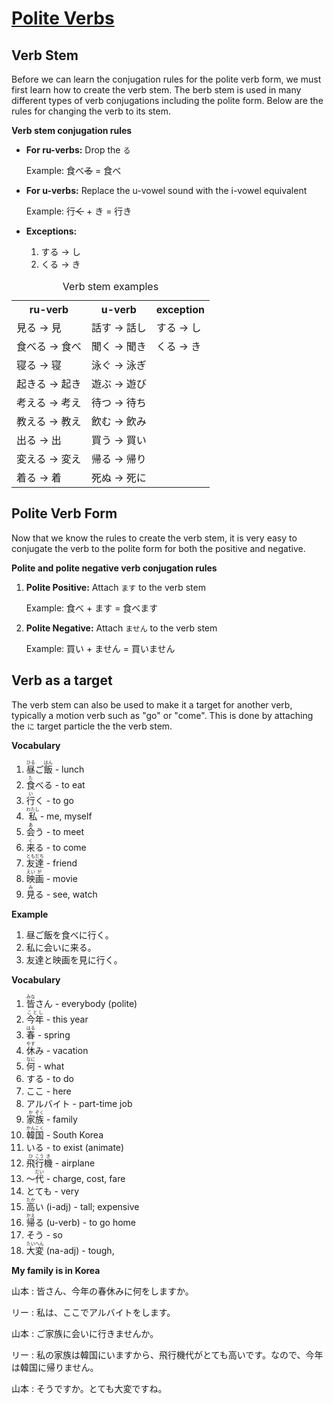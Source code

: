 # [Polite Verbs](http://www.guidetojapanese.org/learn/complete/polite_verbs)

## Verb Stem

Before we can learn the conjugation rules for the polite verb form, we must first learn how to create the verb stem. The berb stem is used in many different types of verb conjugations including the polite form. Below are the rules for changing the verb to its stem.

__Verb stem conjugation rules__

- __For ru-verbs:__ Drop the `る`

    Example: 食べ~~る~~ = 食べ

- __For u-verbs:__ Replace the u-vowel sound with the i-vowel equivalent

    Example: 行~~く~~ + き = 行き

- __Exceptions:__

    1. する &#8594; し
    1. くる &#8594; き

<table>
    <caption>Verb stem examples</caption>
    <tbody>
        <tr>
            <th>ru-verb</th>
            <th>u-verb</th>
            <th>exception</th>
        </tr>
        <tr>
            <td>見る &#8594; 見</td>
            <td>話す &#8594; 話し</td>
            <td>する &#8594; し</td>
        </tr>
        <tr>
            <td>食べる &#8594; 食べ</td>
            <td>聞く &#8594; 聞き</td>
            <td>くる &#8594; き</td>
        </tr>
        <tr>
            <td>寝る &#8594; 寝</td>
            <td>泳ぐ &#8594; 泳ぎ</td>
            <td></td>
        </tr>
        <tr>
            <td>起きる &#8594; 起き</td>
            <td>遊ぶ &#8594; 遊び</td>
            <td></td>
        </tr>
        <tr>
            <td>考える &#8594; 考え</td>
            <td>待つ &#8594; 待ち</td>
            <td></td>
        </tr>
        <tr>
            <td>教える &#8594; 教え</td>
            <td>飲む &#8594; 飲み</td>
            <td></td>
        </tr>
        <tr>
            <td>出る &#8594; 出</td>
            <td>買う &#8594; 買い</td>
            <td></td>
        </tr>
        <tr>
            <td>変える &#8594; 変え</td>
            <td>帰る &#8594; 帰り</td>
            <td></td>
        </tr>
        <tr>
            <td>着る &#8594; 着</td>
            <td>死ぬ &#8594; 死に</td>
            <td></td>
        </tr>
    </tbody>
</table>

## Polite Verb Form

Now that we know the rules to create the verb stem, it is very easy to conjugate the verb to the polite form for both the positive and negative.

__Polite and polite negative verb conjugation rules__

1. __Polite Positive:__ Attach `ます` to the verb stem

    Example: 食べ + ます = 食べます

1. __Polite Negative:__ Attach `ません` to the verb stem

    Example: 買い + ません = 買いません

## Verb as a target

The verb stem can also be used to make it a target for another verb, typically a motion verb such as "go" or "come". This is done by attaching the `に` target particle the the verb stem.

__Vocabulary__

1. <ruby>昼<rt>ひる</rt>ご<rt></rt>飯<rt>はん</rt></ruby> - lunch
1. <ruby>食<rt>た</rt>べる</ruby> - to eat
1. <ruby>行<rt>い</rt>く</ruby> - to go
1. <ruby>私<rt>わたし</rt></ruby> - me, myself
1. <ruby>会<rt>あ</rt>う</ruby> - to meet
1. <ruby>来<rt>く</rt>る</ruby> - to come
1. <ruby>友<rt>とも</rt>達<rt>だち</rt></ruby> - friend
1. <ruby>映<rt>えい</rt>画<rt>が</rt></ruby> - movie
1. <ruby>見<rt>み</rt>る</ruby> - see, watch

__Example__

1. 昼ご飯を食べに行く。
1. 私に会いに来る。
1. 友達と映画を見に行く。

__Vocabulary__

1. <ruby>皆<rt>みな</rt>さん</ruby> - everybody (polite)
1. <ruby>今年<rt>ことし</rt></ruby> - this year
1. <ruby>春<rt>はる</rt></ruby> - spring
1. <ruby>休<rt>やす</rt>み</ruby> - vacation
1. <ruby>何<rt>なに</rt></ruby> - what
1. する - to do
1. ここ - here
1. アルバイト - part-time job
1. <ruby>家<rt>か</rt>族<rt>ぞく</rt></ruby> - family
1. <ruby>韓<rt>かん</rt>国<rt>こく</rt></ruby> - South Korea
1. いる - to exist (animate)
1. <ruby>飛<rt>ひ</rt>行<rt>こう</rt>機<rt>き</rt></ruby> - airplane
1. <ruby>～<rt></rt>代<rt>だい</rt></ruby> - charge, cost, fare
1. とても - very
1. <ruby>高<rt>たか</rt>い</ruby> (i-adj) - tall; expensive
1. <ruby>帰<rt>かえ</rt>る</ruby> (u-verb) - to go home
1. そう - so
1. <ruby>大<rt>たい</rt>変<rt>へん</rt></ruby> (na-adj) - tough, 

__My family is in Korea__

山本 : 皆さん、今年の春休みに何をしますか。

リー : 私は、ここでアルバイトをします。

山本 : ご家族に会いに行きませんか。

リー : 私の家族は韓国にいますから、飛行機代がとても高いです。なので、今年は韓国に帰りません。

山本 : そうですか。とても大変ですね。